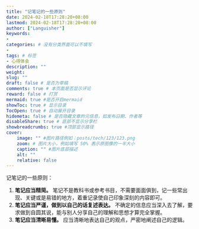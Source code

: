 ```yaml
---
title: "记笔记的一些原则"
date: 2024-02-18T17:28:20+08:00
lastmod: 2024-02-18T17:28:20+08:00
author: ["Languisher"]
keywords: 
- 
categories: # 没有分类界面可以不填写
- 
tags: # 标签
- 心得体会
description: ""
weight:
slug: ""
draft: false # 是否为草稿
comments: true # 本页面是否显示评论
reward: false # 打赏
mermaid: true #是否开启mermaid
showToc: true # 显示目录
TocOpen: true # 自动展开目录
hidemeta: false # 是否隐藏文章的元信息，如发布日期、作者等
disableShare: true # 底部不显示分享栏
showbreadcrumbs: true #顶部显示路径
cover:
    image: "" #图片路径例如：posts/tech/123/123.png
    zoom: # 图片大小，例如填写 50% 表示原图像的一半大小
    caption: "" #图片底部描述
    alt: ""
    relative: false
---
```


记笔记的一些原则：

1. **笔记应当精简。** 笔记不是教科书或参考书目，不需要面面俱到，记一些常出现、关键或是易错的地方，着重记录使自己印象深刻的内容即可。
1. **笔记应当严谨，做到以自己的话复述表达。** 不确定的信息应当深入去了解，要求做到自圆其说，能与别人分享自己的理解和思想才算完全掌握。
1. **笔记应当清晰易懂。** 应当清晰地表达自己的观点，严密地阐述自己的逻辑。
